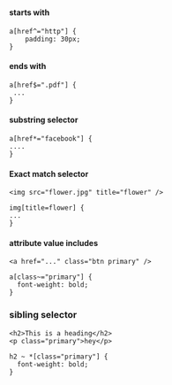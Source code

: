 
### 
#### starts with
```
a[href^="http"] {
    padding: 30px;
}
```

#### ends with
```
a[href$=".pdf"] {
 ...
}
```

#### substring selector
```
a[href*="facebook"] {
....
}
```

#### Exact match selector

```
<img src="flower.jpg" title="flower" />

img[title=flower] {
...
}
```

#### attribute value includes
```
<a href="..." class="btn primary" />

a[class~="primary"] {
  font-weight: bold;
}
```

### sibling selector

```
<h2>This is a heading</h2>
<p class="primary">hey</p>

h2 ~ *[class="primary"] {
  font-weight: bold;
}
```
